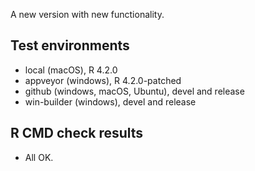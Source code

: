 
A new version with new functionality.


## Test environments

* local (macOS), R 4.2.0
* appveyor (windows), R 4.2.0-patched
* github (windows, macOS, Ubuntu), devel and release
* win-builder (windows), devel and release


## R CMD check results

* All OK.



